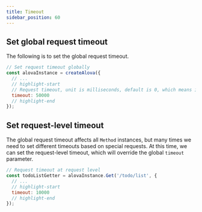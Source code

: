 ```yaml
---
title: Timeout
sidebar_position: 60
---
```


## Set global request timeout

The following is to set the global request timeout.

```javascript
// Set request timeout globally
const alovaInstance = createAlova({
  // ...
  // highlight-start
  // Request timeout, unit is milliseconds, default is 0, which means it will never timeout
  timeout: 50000
  // highlight-end
});
```

## Set request-level timeout

The global request timeout affects all `Method` instances, but many times we need to set different timeouts based on special requests. At this time, we can set the request-level timeout, which will override the global `timeout` parameter.

```javascript
// Request timeout at request level
const todoListGetter = alovaInstance.Get('/todo/list', {
  // ...
  // highlight-start
  timeout: 10000
  // highlight-end
});
```
